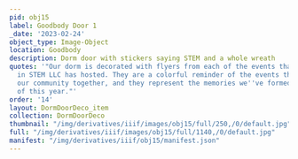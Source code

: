 ```yaml
---
pid: obj15
label: Goodbody Door 1
_date: '2023-02-24'
object_type: Image-Object
location: Goodbody
description: Dorm door with stickers saying STEM and a whole wreath
quotes: '"Our dorm is decorated with flyers from each of the events that the Women
  in STEM LLC has hosted. They are a colorful reminder of the events that have brought
  our community together, and they represent the memories we''ve formed over the course
  of this year."'
order: '14'
layout: DormDoorDeco_item
collection: DormDoorDeco
thumbnail: "/img/derivatives/iiif/images/obj15/full/250,/0/default.jpg"
full: "/img/derivatives/iiif/images/obj15/full/1140,/0/default.jpg"
manifest: "/img/derivatives/iiif/obj15/manifest.json"
---
```

